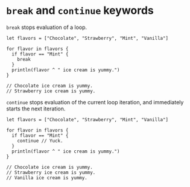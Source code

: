 # `break` and `continue` keywords

`break` stops evaluation of a loop.

```
let flavors = ["Chocolate", "Strawberry", "Mint", "Vanilla"]

for flavor in flavors {
  if flavor == "Mint" {
    break
  }
  println(flavor ^ " ice cream is yummy.")
}

// Chocolate ice cream is yummy.
// Strawberry ice cream is yummy.
```


`continue` stops evaluation of the current loop iteration, and
immediately starts the next iteration.

```
let flavors = ["Chocolate", "Strawberry", "Mint", "Vanilla"]

for flavor in flavors {
  if flavor == "Mint" {
    continue // Yuck.
  }
  println(flavor ^ " ice cream is yummy.")
}

// Chocolate ice cream is yummy.
// Strawberry ice cream is yummy.
// Vanilla ice cream is yummy.
```
